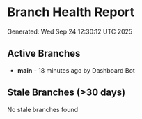 # Branch Health Report
Generated: Wed Sep 24 12:30:12 UTC 2025

## Active Branches
- **main** - 18 minutes ago by Dashboard Bot

## Stale Branches (>30 days)
No stale branches found
